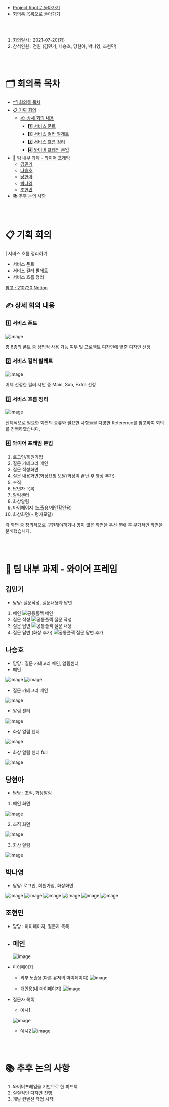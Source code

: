 - [Project Root로 돌아가기](../../README.md)
- [회의록 목록으로 돌아가기](../회의록.md)

<br><br>

1. 회의일시 : 2021-07-20(화)
2. 참석인원 : 전원 (김민기, 나승호, 당현아, 박나영, 조현민)

<br><br>

# 🗂 회의록 목차
- [🗂 회의록 목차](#-회의록-목차)
- [📋 기획 회의](#-기획-회의)
  - [✍ 상세 회의 내용](#-상세-회의-내용)
    - [1️⃣ 서비스 폰트](#1️⃣-서비스-폰트)
    - [2️⃣ 서비스 컬러 팔레트](#2️⃣-서비스-컬러-팔레트)
    - [3️⃣ 서비스 흐름 정리](#3️⃣-서비스-흐름-정리)
    - [4️⃣ 와이어 프레임 분업](#4️⃣-와이어-프레임-분업)
- [💪 팀 내부 과제 - 와이어 프레임](#-팀-내부-과제---와이어-프레임)
  - [김민기](#김민기)
  - [나승호](#나승호)
  - [당현아](#당현아)
  - [박나영](#박나영)
  - [조현민](#조현민)
- [📚 추후 논의 사항](#-추후-논의-사항)

<br><br>

# 📋 기획 회의

| 서비스 흐름 정리하기

- 서비스 폰트
- 서비스 컬러 팔레트 
- 서비스 흐름 정리

[참고 : 210720 Notion](https://www.notion.so/danghyeona/a1fa08ab544a4166a8005fe91359d61a)

## ✍ 상세 회의 내용

### 1️⃣ 서비스 폰트

![image](https://user-images.githubusercontent.com/45550607/126309776-566a83b0-9e1e-46fe-b862-ef0eefb96046.png)

총 8종의 폰트 중 상업적 사용 가능 여부 및 프로젝트 디자인에 맞춘 디자인 선정

### 2️⃣ 서비스 컬러 팔레트

![image](https://user-images.githubusercontent.com/45550607/126309888-7d893d5b-404f-463d-b4af-1d8c3fba704a.png)

어제 선정한 컬러 시안 중 Main, Sub, Extra 선정

### 3️⃣ 서비스 흐름 정리

![image](https://user-images.githubusercontent.com/45550607/126310162-67d69fed-3196-4cfe-a6ee-60799905b6a2.png)

전체적으로 필요한 화면의 종류와 필요한 사항들을 다양한 Reference를 참고하여 회의를 진행하였습니다.

### 4️⃣ 와이어 프레임 분업

1. 로그인/회원가입
2. 질문 카테고리 메인
3. 질문 작성화면
4. 질문 내용화면(화상요청 모달/화상이 끝난 후 영상 추가)
5. 조직
6. 답변자 목록
7. 알림센터
8. 화상알림
9. 마이페이지 (노출용/개인확인용)
10. 화상화면(+ 평가모달)

각 화면 중 창의적으로 구현해야하거나 양이 많은 화면을 우선 분배 후 부가적인 화면을 분배했습니다.

<br><br>

# 💪 팀 내부 과제 - 와이어 프레임

## 김민기

- 담당: 질문작성, 질문내용과 답변

1. 메인
![공통플젝  메인](https://user-images.githubusercontent.com/45550607/126421292-ccad66ed-eb66-4537-ad85-1a611a431f1d.png)
2. 질문 작성
![공통플젝  질문 작성](https://user-images.githubusercontent.com/45550607/126421298-bf732a8e-1035-414c-8ec6-1abc3c0e877b.png)
3. 질문 답변
![공통플젝  질문 내용](https://user-images.githubusercontent.com/45550607/126421294-f88d3ca4-9b96-4a67-a19e-0461b69ae2cb.png)
4. 질문 답변 (화상 추가)
![공통플젝  질문 답변 추가](https://user-images.githubusercontent.com/45550607/126421296-9e820c71-b3a5-44ba-949d-fbdb4b1223e5.png)

## 나승호

+ 담당 : 질문 카테고리 메인, 알림센터
+ 메인

![image](https://user-images.githubusercontent.com/45550607/127497126-140af568-cd93-4f45-ba5e-1716c4670adb.png)
![image](https://user-images.githubusercontent.com/45550607/127497161-8f39a100-10b7-40cf-b7cf-d75acca718b9.png)

+ 질문 카테고리 메인

![image](https://user-images.githubusercontent.com/45550607/127497173-6d0f5859-1550-432c-aa59-de7fd3216b1d.png)

+ 알림 센터

![image](https://user-images.githubusercontent.com/45550607/127497187-89115fed-f156-42fe-846c-c3073b9a4c07.png)

+ 화상 알림 센터

![image](https://user-images.githubusercontent.com/45550607/127497199-aab3c8e3-36a6-47d8-9585-ff883ff4e85c.png)

+ 화상 알림 센터 full

![image](https://user-images.githubusercontent.com/45550607/127497217-05426c8c-bb94-488b-882e-cd630c88d160.png)



## 당현아

- 담당 : 조직, 화상알림

1. 메인 화면

![image](https://user-images.githubusercontent.com/45550607/126421503-287ee5b5-e87f-4e9d-9f6c-b62123335c03.png)

2. 조직 화면

![image](https://user-images.githubusercontent.com/45550607/126421546-92f602c4-0385-4903-a047-ea9450cd87e8.png)


3. 화상 알림

![image](https://user-images.githubusercontent.com/45550607/126421588-56801037-977d-4a55-b328-f80adb234601.png)

## 박나영

- 담당: 로그인, 회원가입, 화상화면

![image](https://user-images.githubusercontent.com/45550607/127497415-361be5b1-6976-4890-b21c-bcdeb4ef46fb.png)
![image](https://user-images.githubusercontent.com/45550607/127497432-f58fa2a1-4617-4346-b96e-361e894a796a.png)
![image](https://user-images.githubusercontent.com/45550607/127497441-12048857-1e75-4a56-b603-8e8fc7b156fa.png)
![image](https://user-images.githubusercontent.com/45550607/127497453-00d94efe-f6d3-4057-a80b-bdd3ca097318.png)
![image](https://user-images.githubusercontent.com/45550607/127497474-651d4e4f-eaa4-491d-9c01-f0898391a08c.png)
![image](https://user-images.githubusercontent.com/45550607/127497665-00a6792a-4404-44f7-80e7-96a42bef352a.png)



## 조현민

- 담당 : 마이페이지, 질문자 목록

- 메인
  - 
    ![image](https://user-images.githubusercontent.com/45550607/127497506-a575bd9b-a85d-4671-bf83-c4bfef9f2bf5.png)


- 마이페이지
  - 외부 노출용(다른 유저의 마이페이지)
  ![image](https://user-images.githubusercontent.com/45550607/127497563-2aee3e42-76b7-469c-bde2-52fc0045db71.png)

  - 개인용(내 마이페이지)
  ![image](https://user-images.githubusercontent.com/45550607/127497570-a02137c4-ba73-4e2a-8352-e8f625f6a417.png)


- 질문자 목록
  - 예시1
    
  ![image](https://user-images.githubusercontent.com/45550607/127497594-9a345d84-9256-4e3e-a96f-55af94f2b156.png)


  - 예시2
    ![image](https://user-images.githubusercontent.com/45550607/127497701-08eeef06-8505-4eaa-83ff-09c0a5676ac2.png)

<br><br>

# 📚 추후 논의 사항

1. 와이어프레임을 기반으로 한 피드백
2. 실질적인 디자인 진행
3. 개발 컨벤션 작업 시작!